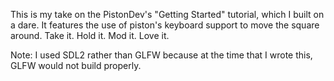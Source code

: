 This is my take on the PistonDev's "Getting Started" tutorial, which I built on a dare. It features the use of piston's keyboard support to move the square around. Take it. Hold it. Mod it. Love it. 

Note: I used SDL2 rather than GLFW because at the time that I wrote this, GLFW would not build properly.
